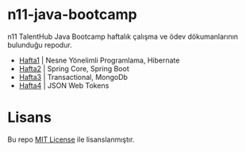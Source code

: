 # n11-java-bootcamp
n11 TalentHub Java Bootcamp haftalık çalışma ve ödev dökumanlarının bulunduğu repodur.

* [Hafta1](https://github.com/furkanyesilyurt/n11-java-bootcamp/tree/main/week1-oopAndHibernate) | Nesne Yönelimli Programlama, Hibernate
* [Hafta2](https://github.com/furkanyesilyurt/n11-java-bootcamp/tree/main/week2-springframework) | Spring Core, Spring Boot
* [Hafta3](https://github.com/furkanyesilyurt/n11-java-bootcamp/tree/main/week3-transactionalAndMongoDb) | Transactional, MongoDb
* [Hafta4](https://github.com/furkanyesilyurt/n11-java-bootcamp/tree/main/week4-jwt) | JSON Web Tokens

# Lisans
Bu repo [MIT License](https://github.com/furkanyesilyurt/n11-java-bootcamp/blob/main/LICENSE) ile lisanslanmıştır.
